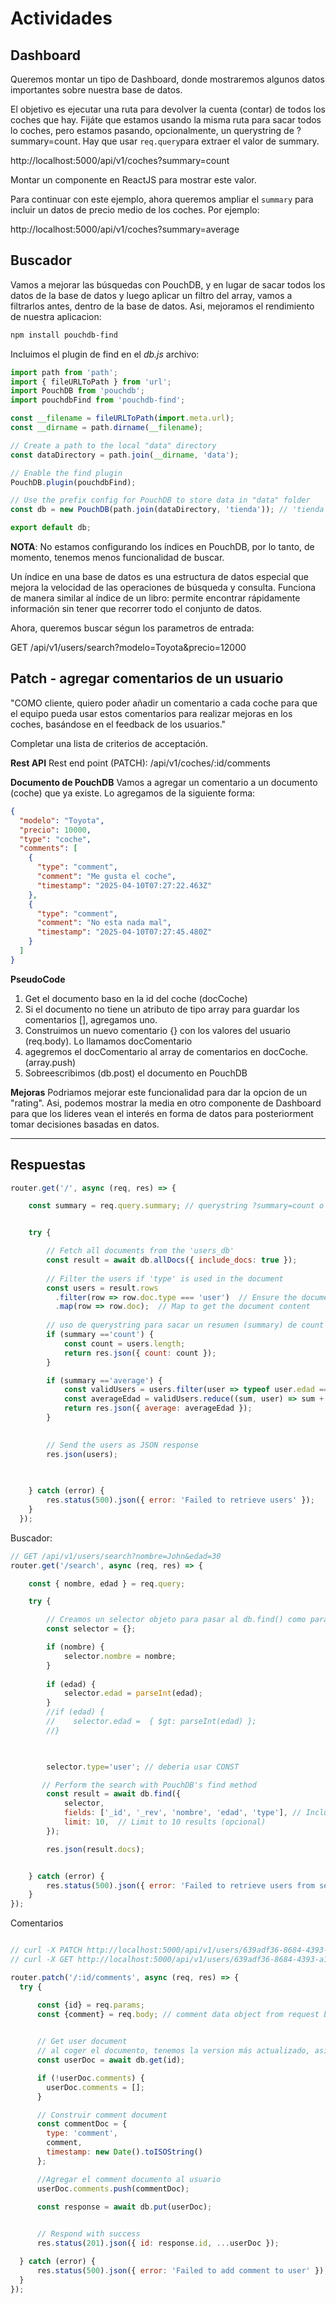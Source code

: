 # Actividades
## Dashboard

Queremos montar un tipo de Dashboard, donde mostraremos algunos datos importantes sobre nuestra base de datos. 


El objetivo es ejecutar una ruta para devolver la cuenta (contar) de todos los coches que hay. Fijáte que estamos usando la misma ruta para sacar todos lo coches, pero estamos pasando, opcionalmente, un querystring de ?summary=count. Hay que usar `req.query`para extraer el valor de summary.

http://localhost:5000/api/v1/coches?summary=count

Montar un componente en ReactJS para mostrar este valor.

Para continuar con este ejemplo, ahora queremos ampliar el `summary` para incluir un datos de precio medio de los coches. Por ejemplo:

http://localhost:5000/api/v1/coches?summary=average


## Buscador
Vamos a mejorar las búsquedas con PouchDB, y en lugar de sacar todos los datos de la base de datos y luego aplicar un filtro del array, vamos a filtrarlos antes, dentro de la base de datos. Asi, mejoramos el rendimiento de nuestra aplicacion:

```bash
npm install pouchdb-find
```

Incluimos el plugin de find en el *db.js* archivo:

```jsx
import path from 'path';
import { fileURLToPath } from 'url';
import PouchDB from 'pouchdb';
import pouchdbFind from 'pouchdb-find';

const __filename = fileURLToPath(import.meta.url);
const __dirname = path.dirname(__filename);

// Create a path to the local "data" directory
const dataDirectory = path.join(__dirname, 'data');

// Enable the find plugin
PouchDB.plugin(pouchdbFind);

// Use the prefix config for PouchDB to store data in "data" folder
const db = new PouchDB(path.join(dataDirectory, 'tienda')); // 'tienda' is your database name

export default db;

```

**NOTA**: No estamos configurando los índices en PouchDB, por lo tanto, de momento, tenemos menos funcionalidad de buscar.

Un índice en una base de datos es una estructura de datos especial que mejora la velocidad de las operaciones de búsqueda y consulta. Funciona de manera similar al índice de un libro: permite encontrar rápidamente información sin tener que recorrer todo el conjunto de datos.

Ahora, queremos buscar ségun los parametros de entrada:

GET /api/v1/users/search?modelo=Toyota&precio=12000

## Patch - agregar comentarios de un usuario

"COMO cliente, quiero poder añadir un comentario a cada coche para que el equipo pueda usar estos comentarios para realizar mejoras en los coches, basándose en el feedback de los usuarios."

Completar una lista de criterios de acceptación.

**Rest API**
Rest end point (PATCH): /api/v1/coches/:id/comments

**Documento de PouchDB**
Vamos a agregar un comentario a un documento (coche) que ya existe. Lo agregamos de la siguiente forma:

```json
{
  "modelo": "Toyota",
  "precio": 10000,
  "type": "coche",
  "comments": [
    {
      "type": "comment",
      "comment": "Me gusta el coche",
      "timestamp": "2025-04-10T07:27:22.463Z"
    },
    {
      "type": "comment",
      "comment": "No esta nada mal",
      "timestamp": "2025-04-10T07:27:45.480Z"
    }
  ]
}

```

**PseudoCode**
1. Get el documento baso en la id del coche (docCoche)
2. Si el documento no tiene un atributo de tipo array para guardar los comentarios [], agregamos uno.
3. Construimos un nuevo comentario {} con los valores del usuario (req.body). Lo llamamos docComentario
4. agegremos el docComentario al array de comentarios en docCoche. (array.push)
5. Sobreescribimos (db.post) el documento en PouchDB

**Mejoras**
Podriamos mejorar este funcionalidad para dar la opcion de un "rating". Asi, podemos mostrar la media en otro componente de Dashboard para que los lideres vean el interés en forma de datos para posteriorment tomar decisiones basadas en datos.

---

## Respuestas
```jsx
router.get('/', async (req, res) => {

    const summary = req.query.summary; // querystring ?summary=count o ?summary=average


    try {

        // Fetch all documents from the 'users_db'
        const result = await db.allDocs({ include_docs: true });
        
        // Filter the users if 'type' is used in the document
        const users = result.rows
          .filter(row => row.doc.type === 'user')  // Ensure the document type is 'user'
          .map(row => row.doc);  // Map to get the document content
  
        // uso de querystring para sacar un resumen (summary) de count y average 
        if (summary =='count') {
            const count = users.length;
            return res.json({ count: count });
        }

        if (summary =='average') {
            const validUsers = users.filter(user => typeof user.edad === 'number' && !isNaN(user.edad));
            const averageEdad = validUsers.reduce((sum, user) => sum + user.edad, 0) / users.length;
            return res.json({ average: averageEdad });
        }
        

        // Send the users as JSON response
        res.json(users);

  
        
    } catch (error) {
        res.status(500).json({ error: 'Failed to retrieve users' });
    }
  });

```


Buscador:


```jsx
// GET /api/v1/users/search?nombre=John&edad=30
router.get('/search', async (req, res) => {

    const { nombre, edad } = req.query;

    try {

        // Creamos un selector objeto para pasar al db.find() como parámetro
        const selector = {};

        if (nombre) {
            selector.nombre = nombre;
        }
       
        if (edad) {
            selector.edad = parseInt(edad);
        }
        //if (edad) {
        //    selector.edad =  { $gt: parseInt(edad) }; 
        //}
       


        selector.type='user'; // deberia usar CONST

       // Perform the search with PouchDB's find method
        const result = await db.find({
            selector,
            fields: ['_id', '_rev', 'nombre', 'edad', 'type'], // Include fields you want to return
            limit: 10,  // Limit to 10 results (opcional)
        });

        res.json(result.docs);


    } catch (error) {
        res.status(500).json({ error: 'Failed to retrieve users from search' });
    }
});
```


Comentarios
```jsx

// curl -X PATCH http://localhost:5000/api/v1/users/639adf36-8684-4393-a168-0da6d93a811f/comments -H "Content-Type: application/json"  -d '{"comment": "Hello how are you"}'
// curl -X GET http://localhost:5000/api/v1/users/639adf36-8684-4393-a168-0da6d93a811f

router.patch('/:id/comments', async (req, res) => {
  try {

      const {id} = req.params;
      const {comment} = req.body; // comment data object from request body
      

      // Get user document
      // al coger el documento, tenemos la version más actualizado, asi que no hace falta gestionar el _rev
      const userDoc = await db.get(id);

      if (!userDoc.comments) {
        userDoc.comments = [];
      }

      // Construir comment document
      const commentDoc = {
        type: 'comment',
        comment,
        timestamp: new Date().toISOString()
      };

      //Agregar el comment documento al usuario
      userDoc.comments.push(commentDoc);

      const response = await db.put(userDoc);

      
      // Respond with success
      res.status(201).json({ id: response.id, ...userDoc });

  } catch (error) {
      res.status(500).json({ error: 'Failed to add comment to user' });
  }
});
```